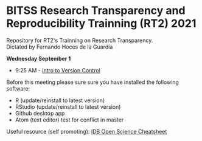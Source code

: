 # BITSS Research Transparency and Reproducibility Trainning (RT2) 2021
Repository for RT2's Trainning on Research Transparency.   
Dictated by Fernando Hoces de la Guardia


**Wednesday September 1**
- 9:25 AM	- [Intro to Version Control](https://bitss.github.io/RT2_remote_2021/)




Before this meeting please sure sure you have installed the following software:
 -  R (update/reinstall to latest version)
 -  RStudio  (update/reinstall to latest version)
 -  Github desktop app
 -  Atom (text editor) test for conflict in master


Useful resource (self promoting): [IDB Open Science Cheatsheet](http://idbdocs.iadb.org/wsdocs/getdocument.aspx?docnum=EZSHARE-1350314980-383)
